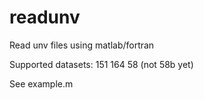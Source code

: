 # readunv
Read unv files using matlab/fortran

Supported datasets:
151
164
58 (not 58b yet)


See example.m
